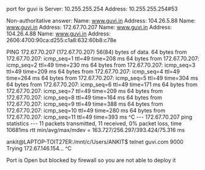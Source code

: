 port for guvi is 
Server:         10.255.255.254
Address:        10.255.255.254#53

Non-authoritative answer:
Name:   www.guvi.in
Address: 104.26.5.88
Name:   www.guvi.in
Address: 172.67.70.207
Name:   www.guvi.in
Address: 104.26.4.88
Name:   www.guvi.in
Address: 2606:4700:90ca:d255:c1a8:632:60b8:c78e



PING 172.67.70.207 (172.67.70.207) 56(84) bytes of data.
64 bytes from 172.67.70.207: icmp_seq=1 ttl=49 time=208 ms
64 bytes from 172.67.70.207: icmp_seq=2 ttl=49 time=230 ms
64 bytes from 172.67.70.207: icmp_seq=3 ttl=49 time=209 ms
64 bytes from 172.67.70.207: icmp_seq=4 ttl=49 time=264 ms
64 bytes from 172.67.70.207: icmp_seq=5 ttl=49 time=304 ms
64 bytes from 172.67.70.207: icmp_seq=6 ttl=49 time=171 ms
64 bytes from 172.67.70.207: icmp_seq=7 ttl=49 time=209 ms
64 bytes from 172.67.70.207: icmp_seq=8 ttl=49 time=164 ms
64 bytes from 172.67.70.207: icmp_seq=9 ttl=49 time=388 ms
64 bytes from 172.67.70.207: icmp_seq=10 ttl=49 time=280 ms
64 bytes from 172.67.70.207: icmp_seq=11 ttl=49 time=393 ms
^C
--- 172.67.70.207 ping statistics ---
11 packets transmitted, 11 received, 0% packet loss, time 10681ms
rtt min/avg/max/mdev = 163.727/256.297/393.424/75.316 ms



ankit@LAPTOP-TOIT27ER:/mnt/c/Users/ANKIT$ telnet guvi.com 9000
Trying 172.67.146.154...
^C

Port is Open but blocked by firewall so you are not able to deploy it 
